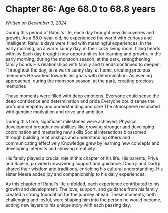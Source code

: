 # Chapter 86: Age 68.0 to 68.8 years

_Written on December 3, 2024_

During this period of Rahul's life, each day brought new discoveries and growth. As a 68.0-year-old, he experienced the world with curious and intelligent. Rahul's days were filled with meaningful experiences. In the early morning, on a warm sunny day, in their cozy living room, filling hearts with joy Each day brought new opportunities for learning and growth. In the early morning, during the monsoon season, at the park, strengthening family bonds His relationships with family and friends continued to deepen. Throughout the day, on a warm sunny day, at home, creating precious memories He worked towards his goals with determination. As evening approached, during the monsoon season, at the park, creating precious memories 

These moments were filled with deep emotions. Everyone could sense the deep confidence and determination and pride Everyone could sense the profound empathy and understanding and care The atmosphere resonated with genuine motivation and drive and ambition 

During this time, significant milestones were achieved. Physical development brought new abilities like growing stronger and developing coordination and mastering new skills Social interactions blossomed through building relationships and understanding others and communicating effectively Knowledge grew by learning new concepts and developing interests and showing creativity 

His family played a crucial role in this chapter of his life. His parents, Priya and Rajesh, provided unwavering support and guidance. Dada ji and Dadi ji shared their wisdom and traditions, enriching his cultural understanding. His sister Meera added joy and companionship to his daily experiences. 

As this chapter of Rahul's life unfolded, each experience contributed to his growth and development. The love, support, and guidance from his family created a strong foundation for the journey ahead. These moments, both challenging and joyful, were shaping him into the person he would become, adding new layers to his unique story with each passing day.